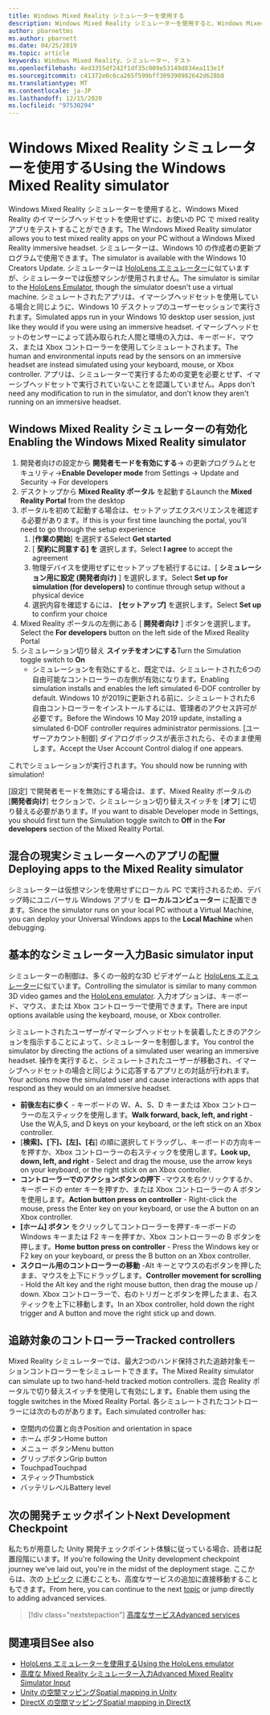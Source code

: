 ```yaml
---
title: Windows Mixed Reality シミュレーターを使用する
description: Windows Mixed Reality シミュレーターを使用すると、Windows Mixed Reality のイマーシブヘッドセットを使用せずに、お使いの PC で mixed reality アプリをテストすることができます。
author: pbarnettms
ms.author: pbarnett
ms.date: 04/25/2019
ms.topic: article
keywords: Windows Mixed Reality、シミュレーター、テスト
ms.openlocfilehash: 4ed3355df242f1df35c009e53149d834ea113e1f
ms.sourcegitcommit: c41372e0c6ca265f599bff309390982642d628b8
ms.translationtype: MT
ms.contentlocale: ja-JP
ms.lasthandoff: 12/15/2020
ms.locfileid: "97530294"
---
```

# <a name="using-the-windows-mixed-reality-simulator"></a><span data-ttu-id="0d22c-104">Windows Mixed Reality シミュレーターを使用する</span><span class="sxs-lookup"><span data-stu-id="0d22c-104">Using the Windows Mixed Reality simulator</span></span>

<span data-ttu-id="0d22c-105">Windows Mixed Reality シミュレーターを使用すると、Windows Mixed Reality のイマーシブヘッドセットを使用せずに、お使いの PC で mixed reality アプリをテストすることができます。</span><span class="sxs-lookup"><span data-stu-id="0d22c-105">The Windows Mixed Reality simulator allows you to test mixed reality apps on your PC without a Windows Mixed Reality immersive headset.</span></span> <span data-ttu-id="0d22c-106">シミュレーターは、Windows 10 の作成者の更新プログラムで使用できます。</span><span class="sxs-lookup"><span data-stu-id="0d22c-106">The simulator is available with the Windows 10 Creators Update.</span></span> <span data-ttu-id="0d22c-107">シミュレーターは [HoloLens エミュレーター](using-the-hololens-emulator.md)に似ていますが、シミュレーターでは仮想マシンが使用されません。</span><span class="sxs-lookup"><span data-stu-id="0d22c-107">The simulator is similar to the [HoloLens Emulator](using-the-hololens-emulator.md), though the simulator doesn't use a virtual machine.</span></span> <span data-ttu-id="0d22c-108">シミュレートされたアプリは、イマーシブヘッドセットを使用している場合と同じように、Windows 10 デスクトップのユーザーセッションで実行されます。</span><span class="sxs-lookup"><span data-stu-id="0d22c-108">Simulated apps run in your Windows 10 desktop user session, just like they would if you were using an immersive headset.</span></span> <span data-ttu-id="0d22c-109">イマーシブヘッドセットのセンサーによって読み取られた人間と環境の入力は、キーボード、マウス、または Xbox コントローラーを使用してシミュレートされます。</span><span class="sxs-lookup"><span data-stu-id="0d22c-109">The human and environmental inputs read by the sensors on an immersive headset are instead simulated using your keyboard, mouse, or Xbox controller.</span></span> <span data-ttu-id="0d22c-110">アプリは、シミュレーターで実行するための変更を必要とせず、イマーシブヘッドセットで実行されていないことを認識していません。</span><span class="sxs-lookup"><span data-stu-id="0d22c-110">Apps don't need any modification to run in the simulator, and don't know they aren't running on an immersive headset.</span></span>

## <a name="enabling-the-windows-mixed-reality-simulator"></a><span data-ttu-id="0d22c-111">Windows Mixed Reality シミュレーターの有効化</span><span class="sxs-lookup"><span data-stu-id="0d22c-111">Enabling the Windows Mixed Reality simulator</span></span>

1. <span data-ttu-id="0d22c-112">開発者向けの設定から **開発者モードを有効にする**-> の更新プログラムとセキュリティ-></span><span class="sxs-lookup"><span data-stu-id="0d22c-112">**Enable Developer mode** from Settings -> Update and Security -> For developers</span></span>
2. <span data-ttu-id="0d22c-113">デスクトップから **Mixed Reality ポータル** を起動する</span><span class="sxs-lookup"><span data-stu-id="0d22c-113">Launch the **Mixed Reality Portal** from the desktop</span></span>
3. <span data-ttu-id="0d22c-114">ポータルを初めて起動する場合は、セットアップエクスペリエンスを確認する必要があります。</span><span class="sxs-lookup"><span data-stu-id="0d22c-114">If this is your first time launching the portal, you'll need to go through the setup experience</span></span>
   1. <span data-ttu-id="0d22c-115">[**作業の開始**] を選択する</span><span class="sxs-lookup"><span data-stu-id="0d22c-115">Select **Get started**</span></span>
   2. <span data-ttu-id="0d22c-116">[ **契約に同意する] を** 選択します。</span><span class="sxs-lookup"><span data-stu-id="0d22c-116">Select **I agree** to accept the agreement</span></span>
   3. <span data-ttu-id="0d22c-117">物理デバイスを使用せずにセットアップを続行するには、[ **シミュレーション用に設定 (開発者向け)** ] を選択します。</span><span class="sxs-lookup"><span data-stu-id="0d22c-117">Select **Set up for simulation (for developers)** to continue through setup without a physical device</span></span>
   4. <span data-ttu-id="0d22c-118">選択内容を確認するには、 **[セットアップ]** を選択します。</span><span class="sxs-lookup"><span data-stu-id="0d22c-118">Select **Set up** to confirm your choice</span></span>
4. <span data-ttu-id="0d22c-119">Mixed Reality ポータルの左側にある [ **開発者向け** ] ボタンを選択します。</span><span class="sxs-lookup"><span data-stu-id="0d22c-119">Select the **For developers** button on the left side of the Mixed Reality Portal</span></span>
5. <span data-ttu-id="0d22c-120">シミュレーション切り替え **スイッチをオンにする**</span><span class="sxs-lookup"><span data-stu-id="0d22c-120">Turn the Simulation toggle switch to **On**</span></span>
   * <span data-ttu-id="0d22c-121">シミュレーションを有効にすると、既定では、シミュレートされた6つの自由可能なコントローラーの左側が有効になります。</span><span class="sxs-lookup"><span data-stu-id="0d22c-121">Enabling simulation installs and enables the left simulated 6-DOF controller by default.</span></span>  <span data-ttu-id="0d22c-122">Windows 10 が2019に更新される前に、シミュレートされた6自由コントローラーをインストールするには、管理者のアクセス許可が必要です。</span><span class="sxs-lookup"><span data-stu-id="0d22c-122">Before the Windows 10 May 2019 update, installing a simulated 6-DOF controller requires administrator permissions.</span></span>  <span data-ttu-id="0d22c-123">[ユーザーアカウント制御] ダイアログボックスが表示されたら、そのまま使用します。</span><span class="sxs-lookup"><span data-stu-id="0d22c-123">Accept the User Account Control dialog if one appears.</span></span>

<span data-ttu-id="0d22c-124">これでシミュレーションが実行されます。</span><span class="sxs-lookup"><span data-stu-id="0d22c-124">You should now be running with simulation!</span></span>

<span data-ttu-id="0d22c-125">[設定] で開発者モードを無効にする場合は、まず、Mixed Reality ポータルの [**開発者向け**] セクションで、シミュレーション切り替えスイッチを [**オフ**] に切り替える必要があります。</span><span class="sxs-lookup"><span data-stu-id="0d22c-125">If you want to disable Developer mode in Settings, you should first turn the Simulation toggle switch to **Off** in the **For developers** section of the Mixed Reality Portal.</span></span>

## <a name="deploying-apps-to-the-mixed-reality-simulator"></a><span data-ttu-id="0d22c-126">混合の現実シミュレーターへのアプリの配置</span><span class="sxs-lookup"><span data-stu-id="0d22c-126">Deploying apps to the Mixed Reality simulator</span></span>

<span data-ttu-id="0d22c-127">シミュレーターは仮想マシンを使用せずにローカル PC で実行されるため、デバッグ時にユニバーサル Windows アプリを **ローカルコンピューター** に配置できます。</span><span class="sxs-lookup"><span data-stu-id="0d22c-127">Since the simulator runs on your local PC without a Virtual Machine, you can deploy your Universal Windows apps to the **Local Machine** when debugging.</span></span>

## <a name="basic-simulator-input"></a><span data-ttu-id="0d22c-128">基本的なシミュレーター入力</span><span class="sxs-lookup"><span data-stu-id="0d22c-128">Basic simulator input</span></span>

<span data-ttu-id="0d22c-129">シミュレーターの制御は、多くの一般的な3D ビデオゲームと [HoloLens エミュレーター](using-the-hololens-emulator.md)に似ています。</span><span class="sxs-lookup"><span data-stu-id="0d22c-129">Controlling the simulator is similar to many common 3D video games and the [HoloLens emulator](using-the-hololens-emulator.md).</span></span> <span data-ttu-id="0d22c-130">入力オプションは、キーボード、マウス、または Xbox コントローラーで使用できます。</span><span class="sxs-lookup"><span data-stu-id="0d22c-130">There are input options available using the keyboard, mouse, or Xbox controller.</span></span>

<span data-ttu-id="0d22c-131">シミュレートされたユーザーがイマーシブヘッドセットを装着したときのアクションを指示することによって、シミュレーターを制御します。</span><span class="sxs-lookup"><span data-stu-id="0d22c-131">You control the simulator by directing the actions of a simulated user wearing an immersive headset.</span></span> <span data-ttu-id="0d22c-132">操作を実行すると、シミュレートされたユーザーが移動され、イマーシブヘッドセットの場合と同じように応答するアプリとの対話が行われます。</span><span class="sxs-lookup"><span data-stu-id="0d22c-132">Your actions move the simulated user and cause interactions with apps that respond as they would on an immersive headset.</span></span>
* <span data-ttu-id="0d22c-133">**前後左右に歩く** - キーボードの W、A、S、D キーまたは Xbox コントローラーの左スティックを使用します。</span><span class="sxs-lookup"><span data-stu-id="0d22c-133">**Walk forward, back, left, and right** - Use the W,A,S, and D keys on your keyboard, or the left stick on an Xbox controller.</span></span>
* <span data-ttu-id="0d22c-134">[**検索]、[下]、[左]、[右**] の順に選択してドラッグし、キーボードの方向キーを押すか、Xbox コントローラーの右スティックを使用します。</span><span class="sxs-lookup"><span data-stu-id="0d22c-134">**Look up, down, left, and right** - Select and drag the mouse, use the arrow keys on your keyboard, or the right stick on an Xbox controller.</span></span>
* <span data-ttu-id="0d22c-135">**コントローラーでのアクションボタンの押下** -マウスを右クリックするか、キーボードの enter キーを押すか、または Xbox コントローラーの A ボタンを使用します。</span><span class="sxs-lookup"><span data-stu-id="0d22c-135">**Action button press on controller** - Right-click the mouse, press the Enter key on your keyboard, or use the A button on an Xbox controller.</span></span>
* <span data-ttu-id="0d22c-136">**[ホーム] ボタン** をクリックしてコントローラーを押す-キーボードの Windows キーまたは F2 キーを押すか、Xbox コントローラーの B ボタンを押します。</span><span class="sxs-lookup"><span data-stu-id="0d22c-136">**Home button press on controller** - Press the Windows key or F2 key on your keyboard, or press the B button on an Xbox controller.</span></span>
* <span data-ttu-id="0d22c-137">**スクロール用のコントローラーの移動** -Alt キーとマウスの右ボタンを押したまま、マウスを上下にドラッグします。</span><span class="sxs-lookup"><span data-stu-id="0d22c-137">**Controller movement for scrolling** - Hold the Alt key and the right mouse button, then drag the mouse up / down.</span></span> <span data-ttu-id="0d22c-138">Xbox コントローラーで、右のトリガーとボタンを押したまま、右スティックを上下に移動します。</span><span class="sxs-lookup"><span data-stu-id="0d22c-138">In an Xbox controller, hold down the right trigger and A button and move the right stick up and down.</span></span>

## <a name="tracked-controllers"></a><span data-ttu-id="0d22c-139">追跡対象のコントローラー</span><span class="sxs-lookup"><span data-stu-id="0d22c-139">Tracked controllers</span></span>

<span data-ttu-id="0d22c-140">Mixed Reality シミュレーターでは、最大2つのハンド保持された追跡対象モーションコントローラーをシミュレートできます。</span><span class="sxs-lookup"><span data-stu-id="0d22c-140">The Mixed Reality simulator can simulate up to two hand-held tracked motion controllers.</span></span> <span data-ttu-id="0d22c-141">混合 Reality ポータルで切り替えスイッチを使用して有効にします。</span><span class="sxs-lookup"><span data-stu-id="0d22c-141">Enable them using the toggle switches in the Mixed Reality Portal.</span></span> <span data-ttu-id="0d22c-142">各シミュレートされたコントローラーには次のものがあります。</span><span class="sxs-lookup"><span data-stu-id="0d22c-142">Each simulated controller has:</span></span>
* <span data-ttu-id="0d22c-143">空間内の位置と向き</span><span class="sxs-lookup"><span data-stu-id="0d22c-143">Position and orientation in space</span></span>
* <span data-ttu-id="0d22c-144">ホーム ボタン</span><span class="sxs-lookup"><span data-stu-id="0d22c-144">Home button</span></span>
* <span data-ttu-id="0d22c-145">メニュー ボタン</span><span class="sxs-lookup"><span data-stu-id="0d22c-145">Menu button</span></span>
* <span data-ttu-id="0d22c-146">グリップボタン</span><span class="sxs-lookup"><span data-stu-id="0d22c-146">Grip button</span></span>
* <span data-ttu-id="0d22c-147">Touchpad</span><span class="sxs-lookup"><span data-stu-id="0d22c-147">Touchpad</span></span>
* <span data-ttu-id="0d22c-148">スティック</span><span class="sxs-lookup"><span data-stu-id="0d22c-148">Thumbstick</span></span>
* <span data-ttu-id="0d22c-149">バッテリレベル</span><span class="sxs-lookup"><span data-stu-id="0d22c-149">Battery level</span></span>

## <a name="next-development-checkpoint"></a><span data-ttu-id="0d22c-150">次の開発チェックポイント</span><span class="sxs-lookup"><span data-stu-id="0d22c-150">Next Development Checkpoint</span></span>

<span data-ttu-id="0d22c-151">私たちが用意した Unity 開発チェックポイント体験に従っている場合、読者は配置段階にいます。</span><span class="sxs-lookup"><span data-stu-id="0d22c-151">If you're following the Unity development checkpoint journey we've laid out, you're in the midst of the deployment stage.</span></span> <span data-ttu-id="0d22c-152">ここからは、次の [トピック](../../develop/unity/unity-development-overview.md#4-deploying-to-a-device-or-emulator) に進むことも、高度なサービスの追加に直接移動することもできます。</span><span class="sxs-lookup"><span data-stu-id="0d22c-152">From here, you can continue to the next [topic](../../develop/unity/unity-development-overview.md#4-deploying-to-a-device-or-emulator) or jump directly to adding advanced services.</span></span>

> [!div class="nextstepaction"]
> [<span data-ttu-id="0d22c-153">高度なサービス</span><span class="sxs-lookup"><span data-stu-id="0d22c-153">Advanced services</span></span>](../../develop/unity/unity-development-overview.md#5-adding-services)


## <a name="see-also"></a><span data-ttu-id="0d22c-154">関連項目</span><span class="sxs-lookup"><span data-stu-id="0d22c-154">See also</span></span>
* [<span data-ttu-id="0d22c-155">HoloLens エミュレーターを使用する</span><span class="sxs-lookup"><span data-stu-id="0d22c-155">Using the HoloLens emulator</span></span>](using-the-hololens-emulator.md)
* [<span data-ttu-id="0d22c-156">高度な Mixed Reality シミュレーター入力</span><span class="sxs-lookup"><span data-stu-id="0d22c-156">Advanced Mixed Reality Simulator Input</span></span>](advanced-hololens-emulator-and-mixed-reality-simulator-input.md)
* [<span data-ttu-id="0d22c-157">Unity の空間マッピング</span><span class="sxs-lookup"><span data-stu-id="0d22c-157">Spatial mapping in Unity</span></span>](../../develop/unity/spatial-mapping-in-unity.md)
* [<span data-ttu-id="0d22c-158">DirectX の空間マッピング</span><span class="sxs-lookup"><span data-stu-id="0d22c-158">Spatial mapping in DirectX</span></span>](../../develop/native/spatial-mapping-in-directx.md)
